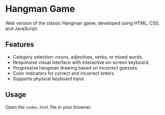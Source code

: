 # Hangman Game

Web version of the classic Hangman game, developed using HTML, CSS, and JavaScript.

## Features

- Category selection: nouns, adjectives, verbs, or mixed words.
- Responsive visual interface with interactive on-screen keyboard.
- Progressive hangman drawing based on incorrect guesses.
- Color indicators for correct and incorrect letters.
- Supports physical keyboard input.

## Usage

Open the `index.html` file in your browser.
